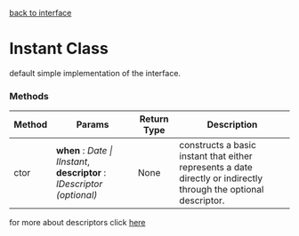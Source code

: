 [back to interface](./instant_interface.md) 

# Instant Class 
 default simple implementation of the interface. 

### Methods
| Method | Params | Return Type | Description |
| ------ | ------ | ----------- | ----------- |
| ctor | **when** : *Date \| IInstant*, **descriptor** : *IDescriptor (optional)* | None |  constructs a basic instant that either represents a date directly or indirectly through the optional descriptor. |

for more about descriptors click [here](../descriptor/descriptor_interface.md)


